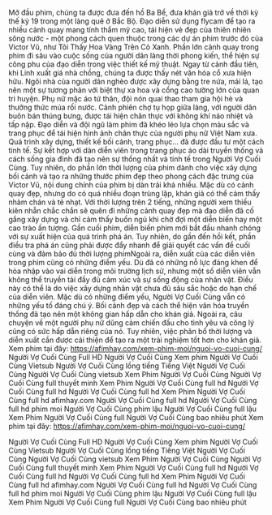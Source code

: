 
Mở đầu phim, chúng ta được đưa đến hồ Ba Bể, đưa khán giả trở về thời kỳ thế kỷ 19 trong một làng quê ở Bắc Bộ. Đạo diễn sử dụng flycam để tạo ra nhiều cảnh quay mang tính thẩm mỹ cao, tái hiện vẻ đẹp của thiên nhiên sông nước - một phong cách quen thuộc trong các dự án phim trước đó của Victor Vũ, như Tôi Thấy Hoa Vàng Trên Cỏ Xanh.
Phần lớn cảnh quay trong phim đi sâu vào cuộc sống của người dân làng thời phong kiến, thể hiện sự công phu của đạo diễn trong việc thiết kế mỹ thuật. Ngay từ cảnh đầu tiên, khi Linh xuất giá nhà chồng, chúng ta được thấy nét văn hóa cổ xưa hiện hữu. Ngôi nhà của người dân nghèo được xây dựng bằng tre nứa, mái lá, tạo nên một sự tương phản với biệt thự xa hoa và cổng cao tường lớn của quan tri huyện. Phụ nữ mặc áo tứ thân, đội nón quai thao tham gia hội hè và thưởng thức múa rối nước. Cảnh phiên chợ tụ họp giữa làng, với người dân buôn bán thúng bưng, được tái hiện chân thực với không khí náo nhiệt và tấp nập.
Đạo diễn và đội ngũ làm phim đã khéo léo lựa chọn màu sắc và trang phục để tái hiện hình ảnh chân thực của người phụ nữ Việt Nam xưa. Quá trình xây dựng, thiết kế bối cảnh, trang phục... đã được đầu tư một cách tinh tế. Sự kết hợp với dàn diễn viên trong trang phục áo dài truyền thống và cách sống gia đình đã tạo nên sự thống nhất và tinh tế trong Người Vợ Cuối Cùng.
Tuy nhiên, do phần lớn thời lượng của phim dành cho việc xây dựng bối cảnh và tạo ra những thước phim đẹp theo phong cách đặc trưng của Victor Vũ, nội dung chính của phim bị dàn trải khá nhiều. Mặc dù có cảnh quay đẹp, nhưng do có quá nhiều đoạn trùng lặp, khán giả có thể cảm thấy nhàm chán và tẻ nhạt. Với thời lượng trên 2 tiếng, những người xem thiếu kiên nhẫn chắc chắn sẽ quên đi những cảnh quay đẹp mà đạo diễn đã cố gắng xây dựng và chỉ cảm thấy buồn ngủ khi chờ đợi một diễn biến hay một cao trào ấn tượng. Gần cuối phim, diễn biến phim mới bắt đầu nhanh chóng với sự xuất hiện của quá trình phá án. Tuy nhiên, do gần đến hồi kết, phần điều tra phá án cũng phải được đẩy nhanh để giải quyết các vấn đề cuối cùng và đảm bảo đủ thời lượng phimNgoài ra, diễn xuất của các diễn viên trong phim cũng có những điểm yếu. Dù đã có những nỗ lực đáng khen để hòa nhập vào vai diễn trong môi trường lịch sử, nhưng một số diễn viên vẫn không thể truyền tải đầy đủ cảm xúc và sự sống động của nhân vật. Điều này có thể là do việc xây dựng nhân vật chưa đủ sâu sắc hoặc do hạn chế của diễn viên.
Mặc dù có những điểm yếu, Người Vợ Cuối Cùng vẫn có những yếu tố đáng chú ý. Bối cảnh đẹp và cách thể hiện văn hóa truyền thống đã tạo nên một không gian hấp dẫn cho khán giả. Ngoài ra, câu chuyện về một người phụ nữ dũng cảm chiến đấu cho tình yêu và công lý cũng có sức hấp dẫn riêng của nó. Tuy nhiên, việc phân bổ thời lượng và diễn xuất cần được cải thiện để tạo ra một trải nghiệm tốt hơn cho khán giả.
Xem phim tại đây: https://afimhay.com/xem-phim-moi/nguoi-vo-cuoi-cung/
Người Vợ Cuối Cùng Full HD Người Vợ Cuối Cùng Xem phim Người Vợ Cuối Cùng Vietsub Người Vợ Cuối Cùng lồng tiếng Tiếng Việt Người Vợ Cuối Cùng Người Vợ Cuối Cùng vietsub Xem Phim Người Vợ Cuối Cùng Người Vợ Cuối Cùng full thuyết minh Xem Phim Người Vợ Cuối Cùng full hd Người Vợ Cuối Cùng full hd Người Vợ Cuối Cùng full hd Xem Phim Người Vợ Cuối Cùng full hd afimhay.com Người Vợ Cuối Cùng full hd Người Vợ Cuối Cùng full hd phim moi Người Vợ Cuối Cùng phim lậu Người Vợ Cuối Cùng full lậu Xem Phim Người Vợ Cuối Cùng full Người Vợ Cuối Cùng bao nhiêu phút 
Xem phim tại đây: https://afimhay.com/xem-phim-moi/nguoi-vo-cuoi-cung/

Người Vợ Cuối Cùng Full HD Người Vợ Cuối Cùng Xem phim Người Vợ Cuối Cùng Vietsub Người Vợ Cuối Cùng lồng tiếng Tiếng Việt Người Vợ Cuối Cùng Người Vợ Cuối Cùng vietsub Xem Phim Người Vợ Cuối Cùng Người Vợ Cuối Cùng full thuyết minh Xem Phim Người Vợ Cuối Cùng full hd Người Vợ Cuối Cùng full hd Người Vợ Cuối Cùng full hd Xem Phim Người Vợ Cuối Cùng full hd afimhay.com Người Vợ Cuối Cùng full hd Người Vợ Cuối Cùng full hd phim moi Người Vợ Cuối Cùng phim lậu Người Vợ Cuối Cùng full lậu Xem Phim Người Vợ Cuối Cùng full Người Vợ Cuối Cùng bao nhiêu phút
